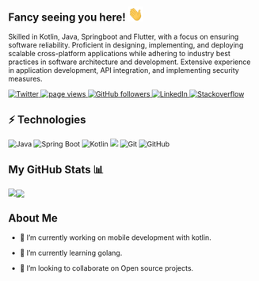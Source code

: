 ## Fancy seeing you here! <img src="https://raw.githubusercontent.com/jumapaul/jumapaul/master/wave.gif" width="30px">

Skilled in Kotlin, Java, Springboot and Flutter, with a focus on ensuring software reliability. Proficient in designing, implementing, and deploying scalable cross-platform applications while adhering to industry best practices in software architecture and development. Extensive experience in application development, API integration, and implementing security measures.

<p align="left">
  <a href=" https://twitter.com/PJuma2018?t=pF5PhDxp_Zj516HZ6i8SOw&s=08">
    <img src="https://img.shields.io/twitter/follow/PJuma2018?PJuma2018?color=green&logo=twitter" alt="Twitter" />
  </a>
  <a href="https://github.com/jumapaul/jumapaul">
    <img src="https://visitor-badge.laobi.icu/badge?page_id=jumapaul.jumapaul" alt="page views" />
  </a>
  <a href="https://github.com/jumapaul?tab=followers">
    <img alt="GitHub followers" src="https://img.shields.io/github/followers/jumapaul?color=green&logo=github">
  </a>
  <a href="https://www.linkedin.com/in/paul-juma-115577200/">
    <img alt="LinkedIn" src="https://img.shields.io/badge/LinkedIn-0077B5?logo=linkedin&logoColor=white">
  </a>
  <a href="https://stackoverflow.com/users/18936507/paul-juma">
    <img alt="Stackoverflow" src="https://img.shields.io/badge/Stack_Overflow-FE7A16?logo=stack-overflow&logoColor=white">
  </a>
</p>


## ⚡ Technologies

![Java](https://img.shields.io/badge/-java-E34A86?style=flat-square&logo=java)
![Spring Boot](https://img.shields.io/badge/-springboot-000000?style=flat-square&logo=springboot)
![Kotlin](https://img.shields.io/badge/-Kotlin-430098?style=flat-square&logo=kotlin)
![](https://img.shields.io/badge/compose-blue)
![Git](https://img.shields.io/badge/-Git-black?style=flat-square&logo=git)
![GitHub](https://img.shields.io/badge/-GitHub-181717?style=flat-square&logo=github)

## My GitHub Stats 📊
<a href="https://github.com/anuraghazra/github-readme-stats">
<img align="left" src="https://github-readme-stats.vercel.app/api?username=jumapaul&count_private=true&show_icons=true" />
</a>
<a href="https://github.com/anuraghazra/convoychat">
<img align="center" src="https://github-readme-stats.vercel.app/api/top-langs/?username=jumapaul" />
</a>

<br>

<h2> About Me</h2>

- 🔭 I’m currently working on mobile development with kotlin.

- 🌱 I’m currently learning golang.

- 👯 I’m looking to collaborate on Open source projects.

